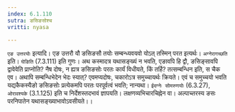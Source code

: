 ```yaml
---
index: 6.1.110
sutra: ङसिङसोश्च
vritti: nyasa

---
```

`एङ उत्तरयोः` इत्यादि। एङ उत्तरौ यौ ङसिङसौ तयोः सम्बन्ध्यवयवो योऽत् तस्मिन् परत इत्यर्थः। `अग्नेरागच्छति` इति। `घेङिति` (7.3.111) इति गुणः। अथ कस्मादत्र यथासङ्ख्यं न भवति, एङावपि हि द्वौ, ङसिङ्सावपि द्वावेवेति प्राप्नोति? नैष दोषः, न ह्यत्र ङसिङसोः परतः कार्यं विधीयते, किं तर्हि? तत्सम्बन्धिन इति, स चैक एव। अथापि सम्बन्धिभेदेन भेदः स्यात्? एवमप्यदोषः, चकारोऽत्र समुच्चायर्थः क्रियते। एवं च समुच्चयो भवति यद्यकैकस्यैङो ङसिङसोः प्रत्येकमपि परतः परपूर्वत्वं भवति; नान्यथा। `ईदग्नेः सोमरुणयोः` (6.3.27), `ओरावश्यके` (3.1.125) इति च निर्देशस्तदभावं ज्ञापयति। लक्षणव्यभिचारचिह्नेन वा। अल्पाच्तरस्य ङसः परनिपातेन यथासङ्ख्याभावोऽवसीयते।।
